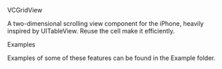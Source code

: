 VCGridView

A two-dimensional scrolling view component for the iPhone, heavily inspired by UITableView.
Reuse the cell make it efficiently.


Examples

Examples of some of these features can be found in the Example folder.
